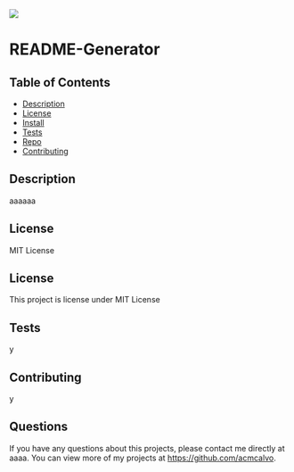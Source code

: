 
<img src='https://img.shields.io/github/license/acmcalvo/README-Generator' >

  # README-Generator

 
  
  
  
  ## Table of Contents
  * [Description](#description)
  * [License](#license)
  * [Install](#install)
  * [Tests](#run)
  * [Repo](#usingRepo)
  * [Contributing](#contributing)
  
  ## Description
  aaaaaa

  ## License
  MIT License

  ## License 
  This project is license under MIT License
 
  ## Tests
  y

  ## Contributing 
  y

  ## Questions
  If you have any questions about this projects, please contact me directly at aaaa. You can view more of my projects at https://github.com/acmcalvo.
